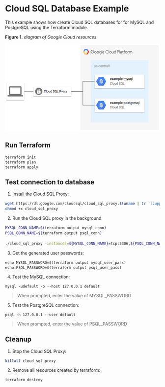 # Cloud SQL Database Example

This example shows how create Cloud SQL databases for for MySQL and PostgreSQL using the Terraform module.

**Figure 1.** *diagram of Google Cloud resources*

![architecture diagram](./diagram.png)

## Run Terraform

```
terraform init
terraform plan
terraform apply
```

## Test connection to database

1. Install the Cloud SQL Proxy:

```bash
wget https://dl.google.com/cloudsql/cloud_sql_proxy.$(uname | tr '[:upper:]' '[:lower:]').amd64 -O cloud_sql_proxy
chmod +x cloud_sql_proxy
```

2. Run the Cloud SQL proxy in the background:

```bash
MYSQL_CONN_NAME=$(terraform output mysql_conn)
PSQL_CONN_NAME=$(terraform output psql_conn)

./cloud_sql_proxy -instances=${MYSQL_CONN_NAME}=tcp:3306,${PSQL_CONN_NAME}=tcp:5432 &
```

3. Get the generated user passwords:

```
echo MYSQL_PASSWORD=$(terraform output mysql_user_pass)
echo PSQL_PASSWORD=$(terraform output psql_user_pass)
```

4. Test the MySQL connection:

```
mysql -udefault -p --host 127.0.0.1 default
```

> When prompted, enter the value of MYSQL_PASSWORD

5. Test the PostgreSQL connection:

```
psql -h 127.0.0.1 --user default
```

> When prompted, enter the value of PSQL_PASSWORD

## Cleanup

1. Stop the Cloud SQL Proxy:

```bash
killall cloud_sql_proxy
```

2. Remove all resources created by terraform:

```bash
terraform destroy
```
